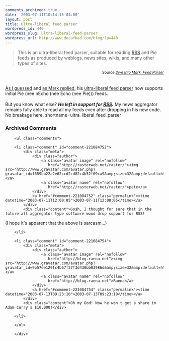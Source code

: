 ```yaml
---
comments_archived: true
date: '2003-07-11T10:14:15-04:00'
layout: post
title: Ultra-liberal feed parser
wordpress_id: 440
wordpress_slug: ultra-liberal-feed-parser
wordpress_url: http://www.decafbad.com/blog/?p=440
---
```

<blockquote cite="http://diveintomark.org/projects/feed_parser/">
This is an ultra-liberal feed parser, suitable for reading <a href="http://www.decafbad.com/twiki/bin/view/Main/RSS">RSS</a> and
Pie feeds as produced by weblogs, news sites, wikis, and many other
types of sites.
</blockquote>
<div class="credit" align="right"><small>Source:<cite><a href="http://diveintomark.org/projects/feed_parser/">Dive Into Mark: Feed Parser</a></cite></small></div>
<br /><br />
<a href="http://www.decafbad.com/blog/geek/syndications_formats.html" target="_top">As I guessed</a> and
<a href="http://www.decafbad.com/comments/geek/syndications_formats/#comment-aoegfagobioobcb" target="_top">as Mark replied</a>,
his <a href="http://diveintomark.org/projects/feed_parser/" target="_top">ultra-liberal feed parser</a> now
supports initial Pie (nee nEcho (nee Echo (nee Pie))) feeds.
<br /><br />
But you know what else?  <b><i>He left in support for <a href="http://www.decafbad.com/twiki/bin/view/Main/RSS">RSS</a>.</i></b>  My news
aggregator remains fully able to read all my feeds even after dropping in his
new code.  No breakage here.
<!--more-->
shortname=ultra_liberal_feed_parser

<div id="comments" class="comments archived-comments">
            <h3>Archived Comments</h3>
            
        <ul class="comments">
            
        <li class="comment" id="comment-221084752">
            <div class="meta">
                <div class="author">
                    <a class="avatar image" rel="nofollow" 
                       href="http://rasterweb.net/raster/"><img src="http://www.gravatar.com/avatar.php?gravatar_id=f659bb22a2e62ccd2cd82c4b52f09ca9&amp;size=32&amp;default=http://mediacdn.disqus.com/1320279820/images/noavatar32.png"/></a>
                    <a class="avatar name" rel="nofollow" 
                       href="http://rasterweb.net/raster/">pete</a>
                </div>
                <a href="#comment-221084752" class="permalink"><time datetime="2003-07-11T12:00:05">2003-07-11T12:00:05</time></a>
            </div>
            <div class="content">Gosh, I thought for sure that in the future all aggregator type software woud drop support for RSS!

(I hope it's apparent that the above is sarcasm...)</div>
            
        </li>
    
        <li class="comment" id="comment-221084754">
            <div class="meta">
                <div class="author">
                    <a class="avatar image" rel="nofollow" 
                       href="http://blog.raena.net"><img src="http://www.gravatar.com/avatar.php?gravatar_id=9b57ee129fc4b67f37f3d430bb03986d&amp;size=32&amp;default=http://mediacdn.disqus.com/1320279820/images/noavatar32.png"/></a>
                    <a class="avatar name" rel="nofollow" 
                       href="http://blog.raena.net">Raena</a>
                </div>
                <a href="#comment-221084754" class="permalink"><time datetime="2003-07-13T09:23:10">2003-07-13T09:23:10</time></a>
            </div>
            <div class="content">Oh my God! Now he won't get a share in Adam Curry's $10,000!</div>
            
        </li>
    
        </ul>
    
        </div>
    